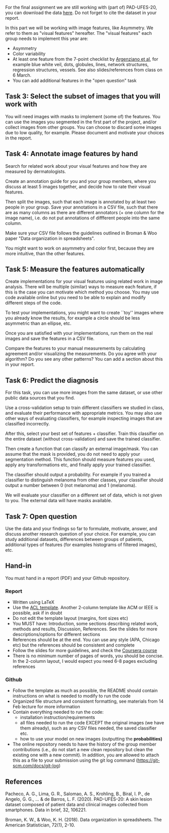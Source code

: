 For the final assignment we are still working with (part of) PAD-UFES-20, you can download the data [here](https://data.mendeley.com/datasets/zr7vgbcyr2/1). Do not forget to cite the dataset in your report. 

In this part we will be working with image features, like Asymmetry. We refer to them as "visual features" hereafter. The "visual features" each group needs to implement this year are: 

* Asymmetry
* Color variability  
* At least one feature from the 7-point checklist by [Argenziano et al](https://pubmed.ncbi.nlm.nih.gov/21175563/), for example blue white veil, dots, globules, lines, network structures, regression structures, vessels. See also slides/references from class on 6 March.
* You can add additional features in the "open question" task


## Task 3: Select the subset of images that you will work with

You will need images with masks to implement (some of) the features. You can use the images you segmented in the first part of the project, and/or collect images from other groups. You can choose to discard some images due to low quality, for example. Please document and motivate your choices in the report. 

## Task 4: Annotate image features by hand

Search for related work about your visual features and how they are measured by dermatologists. 

Create an annotation guide for you and your group members, where you discuss at least 5 images together, and decide how to rate their visual features. 

Then split the images, such that each image is annotated by at least two people in your group. Save your annotations in a CSV file, such that there are as many columns as there are different annotators (+ one column for the image name), i.e. do not put annotations of diffferent people into the same column. 

Make sure your CSV file follows the guidelines outlined in Broman & Woo paper "Data organization in spreadsheets".  

You might want to work on asymmetry and color first, because they are more intuitive, than the other features. 

## Task 5: Measure the features automatically

Create implementations for your visual features using related work in image analysis. There will be multiple (similar) ways to measure each feature, if this is the case you can motivate which method you choose. You may use code available online but you need to be able to explain and modify different steps of the code.

To test your implementations, you might want to create ``toy'' images where you already know the results, for example a circle should be less asymmetric than an ellipse, etc. 

Once you are satisfied with your implementations, run them on the real images and save the features in a CSV file. 

Compare the features to your manual measurements by calculating agreement and/or visualizing the measurements. Do you agree with your algorithm? Do you see any other patterns? You can add a section about this in your report. 


## Task 6: Predict the diagnosis

For this task, you can use more images from the same dataset, or use other public data sources that you find. 

Use a cross-validation setup to train different classifiers we studied in class, and evaluate their performance with appropriate metrics. You may also use other ways of evaluating classifiers, for example inspecting images that are classified incorrectly. 

After this, select your best set of features + classifier. Train this classifier on the entire dataset (without cross-validation) and save the trained classifier. 

Then create a function that can classify an external image/mask. You can assume that the mask is provided, you do not need to apply your segmentation method. This function should measure features you used, apply any transformations etc, and finally apply your trained classifier. 

The classifier should output a probability. For example if you trained a classifier to distinguish melanoma from other classes, your classifier should output a number between 0 (not melanoma) and 1 (melanoma). 

We will evaluate your classifier on a different set of data, which is not given to you. The external data will have masks available.


## Task 7: Open question

Use the data and your findings so far to formulate, motivate, answer, and discuss another research question of your choice. For example, you can study additional datasets, differences between groups of patients, additional types of features (for examples histograms of filtered images), etc. 


## Hand-in

You must hand in a report (PDF) and your Github repository. 

### Report

* Written using LaTeX
* Use the [ACL template](https://www.overleaf.com/latex/templates/template-for-2-columns-acl-proceedings-style/bdxxrbqzsmpv). Another 2-column template like ACM or IEEE is possible, ask if in doubt
* Do not edit the template layout (margins, font sizes etc)
* You MUST have: Introduction, some sections describing related work, methods and results, Discussion, References. See the slides for more descriptions/options for different sections
* References should be at the end. You can use any style (APA, Chicago etc) but the references should be consistent and complete
* Follow the slides for more guidelines, and check the [Coursera course](https://www.coursera.org/learn/sciwrite)
* There is no minimum number of pages of words, you should be concise. In the 2-column layout, I would expect you need 6-8 pages excluding references
  

  
### Github

* Follow the template as much as possible, the README should contain instructions on what is needed to modify to run the code
* Organized file structure and consistent formatting, see materials from 14 Feb lecture for more information
* Contain everything needed to run the code:
    - installation instruction/requirements
    - all files needed to run the code EXCEPT the original images (we have them already), such as any CSV files needed, the saved classifier etc. 
    - how to use your model on new images (outputting the **probabilities)**
* The online repository needs to have the history of the group member contributions (i.e., do not start a new clean repository but clean the existing one with a new commit). In addition, you are allowed to attach this as a file to your submission using the git log command (https://git-scm.com/docs/git-log)  


## References

Pacheco, A. G., Lima, G. R., Salomao, A. S., Krohling, B., Biral, I. P., de Angelo, G. G., ... & de Barros, L. F. (2020). PAD-UFES-20: A skin lesion dataset composed of patient data and clinical images collected from smartphones. Data in brief, 32, 106221.

Broman, K. W., & Woo, K. H. (2018). Data organization in spreadsheets. The American Statistician, 72(1), 2-10.
